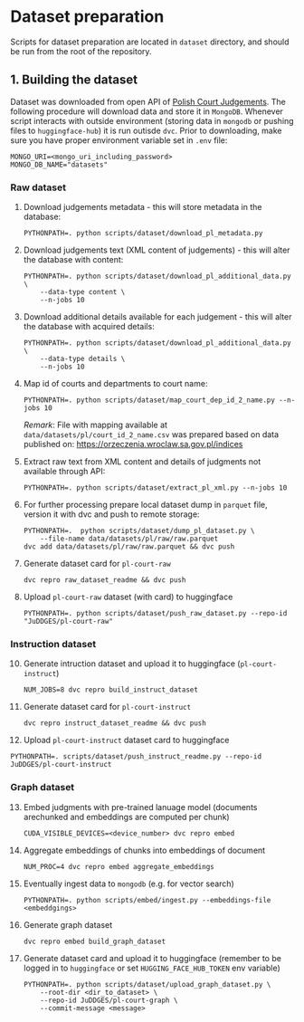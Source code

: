 # Dataset preparation

Scripts for dataset preparation are located in `dataset` directory, and should be run from the root
of the repository.

## 1. Building the dataset

Dataset was downloaded from open API of [Polish Court Judgements](https://orzeczenia.ms.gov.pl/).
The following procedure will download data and store it in `MongoDB`. Whenever script interacts with outside environment (storing data in `mongodb` or pushing files to `huggingface-hub`) it is run outisde `dvc`.
Prior to downloading, make sure you have proper environment variable set in `.env` file:

```dotenv
MONGO_URI=<mongo_uri_including_password>
MONGO_DB_NAME="datasets"
```

### Raw dataset

1. Download judgements metadata - this will store metadata in the database:
    ```shell
    PYTHONPATH=. python scripts/dataset/download_pl_metadata.py
    ```

2. Download judgements text (XML content of judgements) - this will alter the database with content:
    ```shell
    PYTHONPATH=. python scripts/dataset/download_pl_additional_data.py \
        --data-type content \
        --n-jobs 10
    ```

3. Download additional details available for each judgement - this will alter the database with
   acquired details:
    ```shell
    PYTHONPATH=. python scripts/dataset/download_pl_additional_data.py \
        --data-type details \
        --n-jobs 10
    ```

4. Map id of courts and departments to court name:
    ```shell
    PYTHONPATH=. python scripts/dataset/map_court_dep_id_2_name.py --n-jobs 10
    ```
   _Remark_: File with mapping available at `data/datasets/pl/court_id_2_name.csv` was prepared based
   on data published on: https://orzeczenia.wroclaw.sa.gov.pl/indices

5. Extract raw text from XML content and details of judgments not available through API:
    ```shell
    PYTHONPATH=. python scripts/dataset/extract_pl_xml.py --n-jobs 10
    ```

6. For further processing prepare local dataset dump in `parquet` file, version it with dvc and push
   to remote storage:
    ```shell
    PYTHONPATH=.  python scripts/dataset/dump_pl_dataset.py \
        --file-name data/datasets/pl/raw/raw.parquet
    dvc add data/datasets/pl/raw/raw.parquet && dvc push 
    ```
7. Generate dataset card for `pl-court-raw`
    ```shell
    dvc repro raw_dataset_readme && dvc push
    ```

9. Upload `pl-court-raw` dataset (with card) to huggingface
    ```shell
    PYTHONPATH=. python scripts/dataset/push_raw_dataset.py --repo-id "JuDDGES/pl-court-raw"
   ```

### Instruction dataset
10. Generate intruction dataset and upload it to huggingface (`pl-court-instruct`)
    ```shell
    NUM_JOBS=8 dvc repro build_instruct_dataset
    ```
    
11. Generate dataset card for `pl-court-instruct`
    ```shell
    dvc repro instruct_dataset_readme && dvc push
    ```
    
12. Upload `pl-court-instruct` dataset card to huggingface
   ```shell
   PYTHONPATH=. scripts/dataset/push_instruct_readme.py --repo-id JuDDGES/pl-court-instruct
   ```

### Graph dataset
13. Embed judgments with pre-trained lanuage model (documents arechunked and embeddings are computed per chunk)
    ```shell
    CUDA_VISIBLE_DEVICES=<device_number> dvc repro embed
    ```

14. Aggregate embeddings of chunks into embeddings of document
    ```shell
    NUM_PROC=4 dvc repro embed aggregate_embeddings
    ```

15. Eventually ingest data to `mongodb` (e.g. for vector search)
    ```shell
    PYTHONPATH=. python scripts/embed/ingest.py --embeddings-file <embeddgings>
    ```

16. Generate graph dataset
    ```shell
    dvc repro embed build_graph_dataset
    ```

17. Generate dataset card and upload it to huggingface (remember to be logged in to `huggingface` or set `HUGGING_FACE_HUB_TOKEN` env variable)
    ```shell
    PYTHONPATH=. python scripts/dataset/upload_graph_dataset.py \
        --root-dir <dir_to_dataset> \
        --repo-id JuDDGES/pl-court-graph \
        --commit-message <message>
    ```
